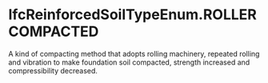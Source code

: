 IfcReinforcedSoilTypeEnum.ROLLERCOMPACTED
=========================================
A kind of compacting method that adopts rolling machinery, repeated rolling
and vibration to make foundation soil compacted, strength increased and
compressibility decreased.  


